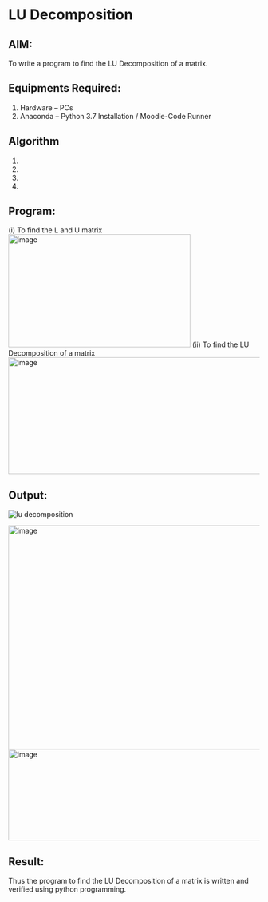 # LU Decomposition 

## AIM:
To write a program to find the LU Decomposition of a matrix.

## Equipments Required:
1. Hardware – PCs
2. Anaconda – Python 3.7 Installation / Moodle-Code Runner

## Algorithm
1. 
2. 
3. 
4. 

## Program:
(i) To find the L and U matrix
<img width="365" height="226" alt="image" src="https://github.com/user-attachments/assets/cdabf991-035c-482e-a9da-78b3c4e2cf6c" />
(ii) To find the LU Decomposition of a matrix
<img width="533" height="234" alt="image" src="https://github.com/user-attachments/assets/e2569a9b-f779-46ec-bc1a-2ab72fa27462" />

## Output:
![lu decomposition]()

<img width="1195" height="448" alt="image" src="https://github.com/user-attachments/assets/49847358-166c-4342-8a16-f149af15afb3" />

<img width="1146" height="183" alt="image" src="https://github.com/user-attachments/assets/bfd9a82a-1bf2-43d2-9a5a-282800830f5d" />


## Result:
Thus the program to find the LU Decomposition of a matrix is written and verified using python programming.


